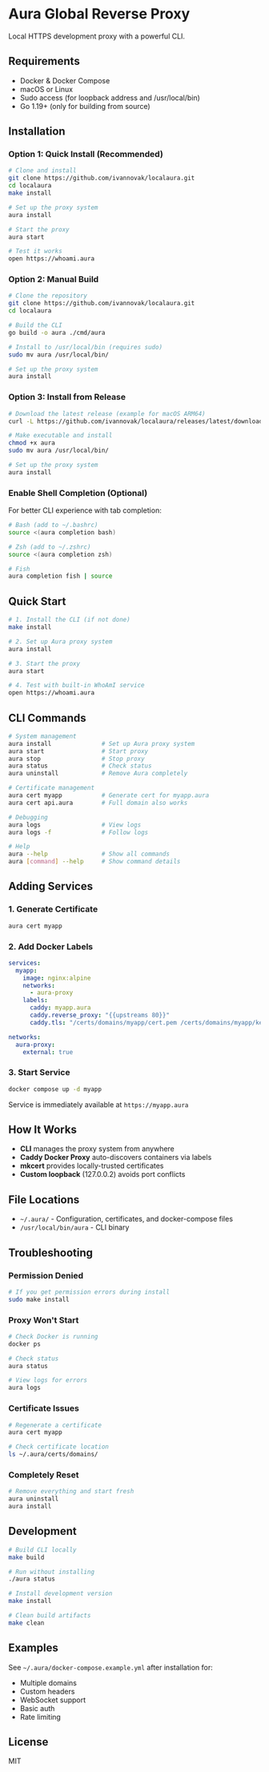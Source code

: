 # Aura Global Reverse Proxy

Local HTTPS development proxy with a powerful CLI.

## Requirements

- Docker & Docker Compose
- macOS or Linux  
- Sudo access (for loopback address and /usr/local/bin)
- Go 1.19+ (only for building from source)

## Installation

### Option 1: Quick Install (Recommended)

```bash
# Clone and install
git clone https://github.com/ivannovak/localaura.git
cd localaura
make install

# Set up the proxy system
aura install

# Start the proxy
aura start

# Test it works
open https://whoami.aura
```

### Option 2: Manual Build

```bash
# Clone the repository
git clone https://github.com/ivannovak/localaura.git
cd localaura

# Build the CLI
go build -o aura ./cmd/aura

# Install to /usr/local/bin (requires sudo)
sudo mv aura /usr/local/bin/

# Set up the proxy system
aura install
```

### Option 3: Install from Release

```bash
# Download the latest release (example for macOS ARM64)
curl -L https://github.com/ivannovak/localaura/releases/latest/download/aura-darwin-arm64 -o aura

# Make executable and install
chmod +x aura
sudo mv aura /usr/local/bin/

# Set up the proxy system
aura install
```

### Enable Shell Completion (Optional)

For better CLI experience with tab completion:

```bash
# Bash (add to ~/.bashrc)
source <(aura completion bash)

# Zsh (add to ~/.zshrc)  
source <(aura completion zsh)

# Fish
aura completion fish | source
```

## Quick Start

```bash
# 1. Install the CLI (if not done)
make install

# 2. Set up Aura proxy system
aura install

# 3. Start the proxy
aura start

# 4. Test with built-in WhoAmI service
open https://whoami.aura
```

## CLI Commands

```bash
# System management
aura install              # Set up Aura proxy system
aura start                # Start proxy
aura stop                 # Stop proxy
aura status               # Check status
aura uninstall            # Remove Aura completely

# Certificate management
aura cert myapp           # Generate cert for myapp.aura
aura cert api.aura        # Full domain also works

# Debugging
aura logs                 # View logs
aura logs -f              # Follow logs

# Help
aura --help               # Show all commands
aura [command] --help     # Show command details
```

## Adding Services

### 1. Generate Certificate

```bash
aura cert myapp
```

### 2. Add Docker Labels

```yaml
services:
  myapp:
    image: nginx:alpine
    networks:
      - aura-proxy
    labels:
      caddy: myapp.aura
      caddy.reverse_proxy: "{{upstreams 80}}"
      caddy.tls: "/certs/domains/myapp/cert.pem /certs/domains/myapp/key.pem"

networks:
  aura-proxy:
    external: true
```

### 3. Start Service

```bash
docker compose up -d myapp
```

Service is immediately available at `https://myapp.aura`

## How It Works

- **CLI** manages the proxy system from anywhere
- **Caddy Docker Proxy** auto-discovers containers via labels
- **mkcert** provides locally-trusted certificates
- **Custom loopback** (127.0.0.2) avoids port conflicts

## File Locations

- `~/.aura/` - Configuration, certificates, and docker-compose files
- `/usr/local/bin/aura` - CLI binary

## Troubleshooting

### Permission Denied
```bash
# If you get permission errors during install
sudo make install
```

### Proxy Won't Start
```bash
# Check Docker is running
docker ps

# Check status
aura status

# View logs for errors
aura logs
```

### Certificate Issues
```bash
# Regenerate a certificate
aura cert myapp

# Check certificate location
ls ~/.aura/certs/domains/
```

### Completely Reset
```bash
# Remove everything and start fresh
aura uninstall
aura install
```

## Development

```bash
# Build CLI locally
make build

# Run without installing
./aura status

# Install development version
make install

# Clean build artifacts
make clean
```

## Examples

See `~/.aura/docker-compose.example.yml` after installation for:
- Multiple domains
- Custom headers
- WebSocket support
- Basic auth
- Rate limiting

## License

MIT